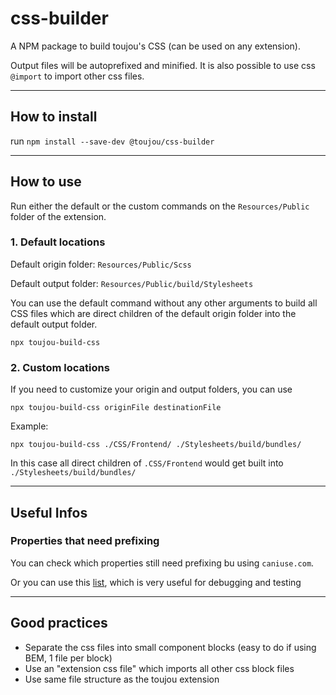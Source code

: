 # css-builder

A NPM package to build toujou's CSS (can be used on any extension).

Output files will be autoprefixed and minified. It is also possible to use css `@import` to import other css files.

---

## How to install
run `npm install --save-dev @toujou/css-builder`

---

## How to use
Run either the default or the custom commands on the `Resources/Public` folder of the extension.

### 1. Default locations
Default origin folder: `Resources/Public/Scss`

Default output folder: `Resources/Public/build/Stylesheets`

You can use the default command without any other arguments to build all CSS files which are direct children of the default origin folder into the default output folder.
```
npx toujou-build-css
```

### 2. Custom locations
If you need to customize your origin and output folders, you can use
```
npx toujou-build-css originFile destinationFile
```

Example:
```
npx toujou-build-css ./CSS/Frontend/ ./Stylesheets/build/bundles/
```
In this case all direct children of `.CSS/Frontend` would get built into `./Stylesheets/build/bundles/`

---

## Useful Infos

### Properties that need prefixing
You can check which properties still need prefixing bu using `caniuse.com`.

Or you can use this [list](https://css-tricks.com/is-vendor-prefixing-dead/), which is very useful for debugging and testing

---

## Good practices
- Separate the css files into small component blocks (easy to do if using BEM, 1 file per block)
- Use an "extension css file" which imports all other css block files
- Use same file structure as the toujou extension
